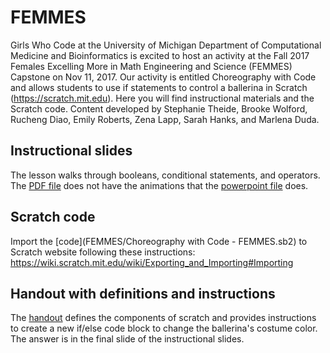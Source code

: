 # FEMMES

Girls Who Code at the University of Michigan Department of Computational Medicine and Bioinformatics is excited to host an activity at the Fall 2017 Females Excelling More in Math Engineering and Science (FEMMES) Capstone on Nov 11, 2017. Our activity is entitled Choreography with Code and allows students to use if statements to control a ballerina in Scratch (https://scratch.mit.edu). Here you will find instructional materials and the Scratch code. Content developed by Stephanie Theide, Brooke Wolford, Rucheng Diao, Emily Roberts, Zena Lapp, Sarah Hanks, and Marlena Duda.

## Instructional slides 
The lesson walks through booleans, conditional statements, and operators. The [PDF file](FEMMES/Choreography_with_Code_FEMMES_Nov_11_2017.pdf) does not have the animations that the [powerpoint file](FEMMES/Choreography_with_Code_FEMMES_Nov_11_2017.pptx) does.

## Scratch code
Import the [code](FEMMES/Choreography with Code - FEMMES.sb2) to Scratch website following these instructions: https://wiki.scratch.mit.edu/wiki/Exporting_and_Importing#Importing

## Handout with definitions and instructions
The [handout](FEMMES/FEMMES_Nov11_handout.pdf) defines the components of scratch and provides instructions to create a new if/else code block to change the ballerina's costume color. The answer is in the final slide of the instructional slides.
